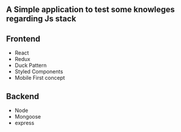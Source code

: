 ## A Simple application to test some knowleges regarding Js stack

## Frontend

* React
* Redux
* Duck Pattern
* Styled Components
* Mobile First concept

## Backend

* Node
* Mongoose
* express
